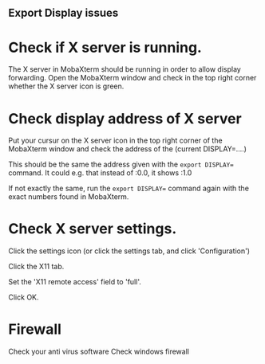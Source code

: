 
## Export Display issues

# Check if X server is running.

The X server in MobaXterm should be running in order to allow display forwarding.
Open the MobaXterm window and check in the top right corner whether the X server icon is green.

# Check display address of X server

Put your cursur on the X server icon in the top right corner of the MobaXterm window and check the address of the (current DISPLAY=....)

This should be the same the address given with the `export DISPLAY=` command. It could e.g. that instead of <IPv4 address>:0.0, it shows <IPv4 address>:1.0

If not exactly the same, run the `export DISPLAY=`  command again with the exact numbers found in MobaXterm.

# Check X server settings.

Click the settings icon (or click the settings tab, and click 'Configuration') 

Click the X11 tab.

Set the 'X11 remote access' field to 'full'.

Click OK.

# Firewall 
 
Check your anti virus software
Check windows firewall

